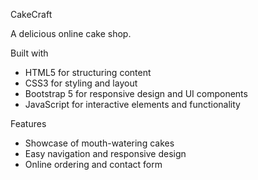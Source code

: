 CakeCraft

A delicious online cake shop.

Built with

- HTML5 for structuring content
- CSS3 for styling and layout
- Bootstrap 5 for responsive design and UI components
- JavaScript for interactive elements and functionality

Features

- Showcase of mouth-watering cakes
- Easy navigation and responsive design
- Online ordering and contact form
